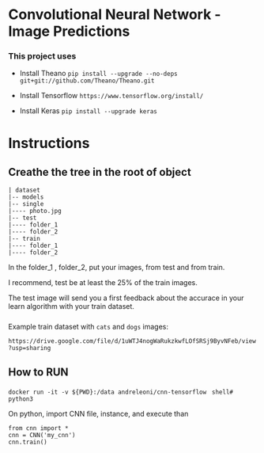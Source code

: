 # Convolutional Neural Network - Image Predictions

### This project uses

* Install Theano
  `pip install --upgrade --no-deps git+git://github.com/Theano/Theano.git`

* Install Tensorflow
  `https://www.tensorflow.org/install/`

* Install Keras
  `pip install --upgrade keras`

# Instructions

## Creathe the tree in the root of object

```
| dataset
|-- models
|-- single
|---- photo.jpg
|-- test
|---- folder_1
|---- folder_2
|-- train
|---- folder_1
|---- folder_2
```

In the folder_1 , folder_2, put your images, from test and from train.

I recommend, test be at least the 25% of the train images.

The test image will send you a first feedback about the accurace in your learn algorithm with your train dataset.

#####

Example train dataset with `cats` and `dogs` images:

`https://drive.google.com/file/d/1uWTJ4nogWaRukzkwfLOfSRSj9ByvNFeb/view?usp=sharing`


## How to RUN

`docker run -it -v ${PWD}:/data andreleoni/cnn-tensorflow `
`shell# python3`

On python, import CNN file, instance, and execute than
```
from cnn import *
cnn = CNN('my_cnn')
cnn.train()
```
